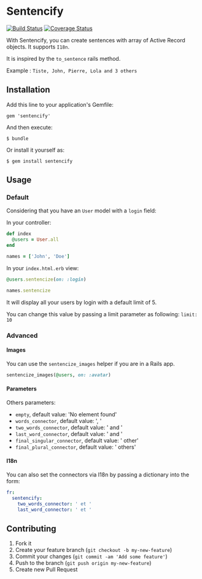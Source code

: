 # Sentencify

[![Build Status](https://travis-ci.org/tiste/sentencify.png?branch=develop)](https://travis-ci.org/tiste/sentencify)
[![Coverage Status](https://coveralls.io/repos/tiste/sentencify/badge.png?branch=develop)](https://coveralls.io/r/tiste/sentencify?branch=develop)

With Sentencify, you can create sentences with array of Active Record objects.
It supports `I18n`.

It is inspired by the `to_sentence` rails method.

Example :
`Tiste, John, Pierre, Lola and 3 others`

## Installation

Add this line to your application's Gemfile:

    gem 'sentencify'

And then execute:

    $ bundle

Or install it yourself as:

    $ gem install sentencify

## Usage

### Default

Considering that you have an `User` model with a `login` field:

In your controller:

```rb
def index
  @users = User.all
end

names = ['John', 'Doe']
```

In your `index.html.erb` view:

```rb
@users.sentencize(on: :login)

names.sentencize
```

It will display all your users by login with a default limit of 5.

You can change this value by passing a limit parameter as following: `limit: 10`

### Advanced

#### Images

You can use the `sentencize_images` helper if you are in a Rails app.

```rb
sentencize_images(@users, on: :avatar)
```

#### Parameters

Others parameters:
* `empty`, default value: 'No element found'
* `words_connector`, default value: ', '
* `two_words_connector`, default value: ' and '
* `last_word_connector`, default value: ' and '
* `final_singular_connector`, default value: ' other'
* `final_plural_connector`, default value: ' others'

#### I18n

You can also set the connectors via I18n by passing a dictionary into the form:

```yml
fr:
  sentencify:
    two_words_connector: ' et '
    last_word_connector: ' et '
```

## Contributing

1. Fork it
2. Create your feature branch (`git checkout -b my-new-feature`)
3. Commit your changes (`git commit -am 'Add some feature'`)
4. Push to the branch (`git push origin my-new-feature`)
5. Create new Pull Request

